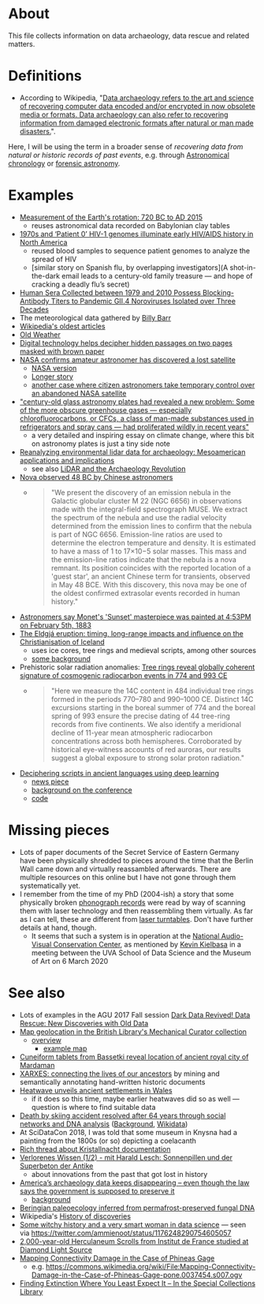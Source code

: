 # About

This file collects information on data archaeology, data rescue and related matters.

# Definitions

- According to Wikipedia, "[Data archaeology refers to the art and science of recovering computer data encoded and/or encrypted in now obsolete media or formats. Data archaeology can also refer to recovering information from damaged electronic formats after natural or man made disasters.](https://en.wikipedia.org/w/index.php?title=Data_archaeology&oldid=882440063)".

Here, I will be using the term in a broader sense of *recovering data from natural or historic records of past events*, e.g. through [Astronomical chronology](https://en.wikipedia.org/wiki/Astronomical_chronology) or [forensic astronomy](https://en.wikipedia.org/wiki/Forensic_astronomy).

# Examples

* [Measurement of the Earth's rotation: 720 BC to AD 2015](https://doi.org/10.1098/rspa.2016.0404)
  - reuses astronomical data recorded on Babylonian clay tables
* [1970s and ‘Patient 0’ HIV-1 genomes illuminate early HIV/AIDS history in North America](https://doi.org/10.1038/nature19827)
  - reused blood samples to sequence patient genomes to analyze the spread of HIV
  - [similar story on Spanish flu, by overlapping investigators](A shot-in-the-dark email leads to a century-old family treasure — and hope of cracking a deadly flu’s secret)
* [Human Sera Collected between 1979 and 2010 Possess Blocking-Antibody Titers to Pandemic GII.4 Noroviruses Isolated over Three Decades](https://doi.org/10.1128/JVI.00567-17)
* The meteorological data gathered by [Billy Barr](https://en.wikipedia.org/wiki/Billy_Barr_(naturalist))
* [Wikipedia's oldest articles](https://en.wikipedia.org/wiki/Wikipedia:Wikipedia%27s_oldest_articles)
* [Old Weather](https://www.oldweather.org/)
* [Digital technology helps decipher hidden passages on two pages masked with brown paper](https://www.theguardian.com/books/2018/may/15/anne-franks-dirty-jokes-found-diary-pages-covered-brown-paper)
* [NASA confirms amateur astronomer has discovered a lost satellite](https://doi.org/10.1126/science.aat1319)
  - [NASA version](https://www.nasa.gov/feature/goddard/2018/nasa-image-confirmed)
  - [Longer story](https://www.washingtonpost.com/news/speaking-of-science/wp/2018/01/31/nasa-lost-contact-with-a-satellite-12-years-ago-an-amateur-just-found-its-signal/)
  - [another case where citizen astronomers take temporary control over an abandoned NASA satellite](https://en.wikipedia.org/wiki/International_Cometary_Explorer#Further_contact)
* ["century-old glass astronomy plates had revealed a new problem: Some of the more obscure greenhouse gases — especially chlorofluorocarbons, or CFCs, a class of man-made substances used in refrigerators and spray cans — had proliferated wildly in recent years"](https://web.archive.org/web/20181230140912/https://www.nytimes.com/interactive/2018/08/01/magazine/climate-change-losing-earth.html)
  - a very detailed and inspiring essay on climate change, where this bit on astronomy plates is just a tiny side note
* [Reanalyzing environmental lidar data for archaeology: Mesoamerican applications and implications](https://doi.org/10.1016/j.jasrep.2016.07.029)
  - see also [LiDAR and the Archaeology Revolution](https://www.gislounge.com/lidar-archaeology-revolution/)
* [Nova observed 48 BC by Chinese astronomers](https://arxiv.org/abs/1904.11515)
  - > "We present the discovery of an emission nebula in the Galactic globular cluster M 22 (NGC 6656) in observations made with the integral-field spectrograph MUSE. We extract the spectrum of the nebula and use the radial velocity determined from the emission lines to confirm that the nebula is part of NGC 6656. Emission-line ratios are used to determine the electron temperature and density. It is estimated to have a mass of 1 to 17×10−5 solar masses. This mass and the emission-line ratios indicate that the nebula is a nova remnant. Its position coincides with the reported location of a 'guest star', an ancient Chinese term for transients, observed in May 48 BCE. With this discovery, this nova may be one of the oldest confirmed extrasolar events recorded in human history."
* [Astronomers say Monet's 'Sunset' masterpiece was painted at 4:53PM on February 5th, 1883](https://www.theverge.com/2014/1/24/5340688/astronomers-say-monets-sunset-masterpiece-was-painted-at-4-53-pm-on)
* [The Eldgjá eruption: timing, long-range impacts and influence on the Christianisation of Iceland](https://doi.org/10.1007/s10584-018-2171-9)
  - uses ice cores, tree rings and medieval scripts, among other sources
  - [some background](https://www.sciencealert.com/how-a-volcanic-outburst-1-000-years-ago-was-so-brutal-it-slayed-gods-ragnarok-norse-voluspa-eldgja)
* Prehistoric solar radiation anomalies: [Tree rings reveal globally coherent signature of cosmogenic radiocarbon events in 774 and 993 CE](https://www.wikidata.org/wiki/Q57094208)
  - > "Here we measure the 14C content in 484 individual tree rings formed in the periods 770–780 and 990–1000 CE. Distinct 14C excursions starting in the boreal summer of 774 and the boreal spring of 993 ensure the precise dating of 44 tree-ring records from five continents. We also identify a meridional decline of 11-year mean atmospheric radiocarbon concentrations across both hemispheres. Corroborated by historical eye-witness accounts of red auroras, our results suggest a global exposure to strong solar proton radiation."
* [Deciphering scripts in ancient languages using deep learning](https://www.wikidata.org/wiki/Q67496406)
  - [news piece](https://weirdnews.info/2019/07/17/a-i-is-translating-messages-of-long-lost-languages/)
  - [background on the conference]()
  - [code](https://github.com/j-luo93/NeuroDecipher)
    

# Missing pieces

- Lots of paper documents of the Secret Service of Eastern Germany have been physically shredded to pieces around the time that the Berlin Wall came down and virtually reassambled afterwards. There are multiple resources on this online but I have not gone through them systematically yet.
- I remember from the time of my PhD (2004-ish) a story that some physically broken [phonograph records](https://en.wikipedia.org/wiki/Phonograph_record) were read by way of scanning them with laser technology and then reassembling them virtually. As far as I can tell, these are different from [laser turntables](https://eandt.theiet.org/content/articles/2011/11/laser-turntables-when-lasers-get-groovy/). Don't have further details at hand, though.
  - It seems that such a system is in operation at the [National Audio-Visual Conservation Center](https://en.wikipedia.org/wiki/National_Audio-Visual_Conservation_Center), as mentioned by [Kevin Kielbasa](http://web.archive.org/web/20200306221332/https://publicsearch.people.virginia.edu/person/jkk8j) in a meeting between the UVA School of Data Science and the Museum of Art on 6 March 2020

# See also

* Lots of examples in the AGU 2017 Fall session [Dark Data Revived! Data Rescue: New Discoveries with Old Data](https://agu.confex.com/agu/fm17/preliminaryview.cgi/Session26843)
* [Map geolocation in the British Library's Mechanical Curator collection](https://commons.wikimedia.org/wiki/Commons:British_Library/Mechanical_Curator_collection/georeferencing_status)
  - [overview](http://www.bl.uk/georeferencer/georeferencingmap.html)
    - [example map](http://british-library.georeferencer.com/map/y6J21at7ahoCxzxkx5VoWu/201712151550-OBT9Z9/visualize)
* [Cuneiform tablets from Bassetki reveal location of ancient royal city of Mardaman](https://www.uni-tuebingen.de/en/newsfullview-landingpage/article/cuneiform-tablets-from-bassetki-reveal-location-of-ancient-royal-city-of-mardaman.html)
* [XARXES: connecting the lives of our ancestors](http://www.cvc.uab.es/outreach/?p=291) by mining and semantically annotating hand-written historic documents
* [Heatwave unveils ancient settlements in Wales](https://www.bbc.com/news/amp/uk-wales-44746447)
  - if it does so this time, maybe earlier heatwaves did so as well &mdash; question is where to find suitable data
* [Death by skiing accident resolved after 64 years through social networks and DNA analysis](https://twitter.com/poliziadistato/status/1023434264552062976) ([Background](https://www.20minutes.fr/societe/2314811-20180730-italie-skieur-francais-disparu-64-ans-identifie-grace-reseaux-sociaux), [Wikidata](https://www.wikidata.org/wiki/Q55841497))
* At SciDataCon 2018, I was told that some museum in Knysna had a painting from the 1800s (or so) depicting a coelacanth
* [Rich thread about Kristallnacht documentation](https://twitter.com/ElishevaAvital/status/1060914913328148480)
* [Verlorenes Wissen (1/2) - mit Harald Lesch: Sonnenpillen und der Superbeton der Antike](https://www.zdf.de/dokumentation/terra-x/verlorenes-wissen-mit-harald-lesch-sonnenpillen-und-der-superbeton-der-antike-100.html)
  - about innovations from the past that got lost in history
* [America’s archaeology data keeps disappearing – even though the law says the government is supposed to preserve it](https://theconversation.com/americas-archaeology-data-keeps-disappearing-even-though-the-law-says-the-government-is-supposed-to-preserve-it-104674)
  - [background](https://www.tdar.org/why-tdar/compliance/)
* [Beringian paleoecology inferred from permafrost-preserved fungal DNA](https://www.wikidata.org/wiki/Q28770029)
* Wikipedia's [History of discoveries](https://en.wikipedia.org/wiki/History_of_discoveries)
* [Some witchy history and a very smart woman in data science](https://ammienoot.com/brain-fluff/some-witchy-history-and-a-very-smart-woman-in-data-science/) &mdash; seen via https://twitter.com/ammienoot/status/1176248290754605057
* [2,000-year-old Herculaneum Scrolls from Institut de France studied at Diamond Light Source](https://www.eurekalert.org/pub_releases/2019-10/dls-2hs100219.php)
* [Mapping Connectivity Damage in the Case of Phineas Gage](https://doi.org/10.1371/journal.pone.0037454)
  - e.g. https://commons.wikimedia.org/wiki/File:Mapping-Connectivity-Damage-in-the-Case-of-Phineas-Gage-pone.0037454.s007.ogv
* [Finding Extinction Where You Least Expect It – In the Special Collections Library](https://news.virginia.edu/content/finding-extinction-where-you-least-expect-it-special-collections-library)
